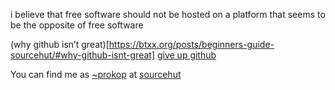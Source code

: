 i believe that free software should not be hosted on a platform that seems to be the opposite of free software

(why github isn’t great)[https://btxx.org/posts/beginners-guide-sourcehut/#why-github-isnt-great]
[give up github](https://giveupgithub.org)

You can find me as [~prokop](https://sr.ht/~prokop/) at [sourcehut](https://sourcehut.org/)

